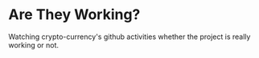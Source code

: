 # Are They Working?

Watching crypto-currency's github activities whether the project is really working or not.
